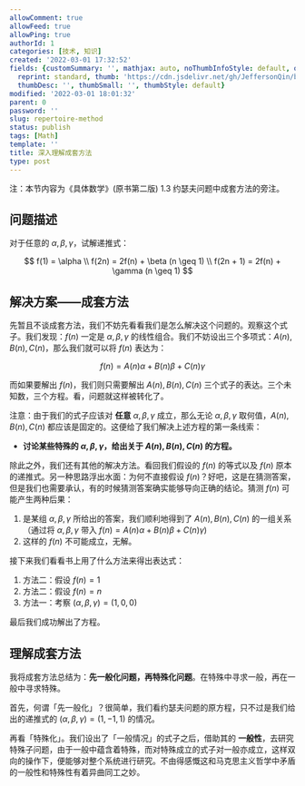```yaml
---
allowComment: true
allowFeed: true
allowPing: true
authorId: 1
categories: [技术, 知识]
created: '2022-03-01 17:32:52'
fields: {customSummary: '', mathjax: auto, noThumbInfoStyle: default, outdatedNotice: 'no',
  reprint: standard, thumb: 'https://cdn.jsdelivr.net/gh/JeffersonQin/blog-asset@latest/usr/picgo/concrete-math.png',
  thumbDesc: '', thumbSmall: '', thumbStyle: default}
modified: '2022-03-01 18:01:32'
parent: 0
password: ''
slug: repertoire-method
status: publish
tags: [Math]
template: ''
title: 深入理解成套方法
type: post
---
```

注：本节内容为《具体数学》(原书第二版) 1.3 约瑟夫问题中成套方法的旁注。

## 问题描述

对于任意的 $\alpha, \beta, \gamma$，试解递推式：

$$
	f(1) = \alpha \\
	f(2n) = 2f(n) + \beta (n \geq 1) \\
	f(2n + 1) = 2f(n) + \gamma (n \geq 1)
$$

## 解决方案——成套方法

先暂且不谈成套方法，我们不妨先看看我们是怎么解决这个问题的。观察这个式子。我们发现：$f(n)$ 一定是 $\alpha, \beta, \gamma$ 的线性组合。我们不妨设出三个多项式：$A(n), B(n), C(n)$，那么我们就可以将 $f(n)$ 表达为：

$$
	f(n) = A(n) \alpha + B(n) \beta + C(n) \gamma
$$

而如果要解出 $f(n)$，我们则只需要解出 $A(n), B(n), C(n)$ 三个式子的表达。三个未知数，三个方程。看，问题就这样被转化了。

注意：由于我们的式子应该对 **任意** $\alpha, \beta, \gamma$ 成立，那么无论 $\alpha, \beta, \gamma$ 取何值，$A(n), B(n), C(n)$ 都应该是固定的。这便给了我们解决上述方程的第一条线索：

* **讨论某些特殊的 $\alpha, \beta, \gamma$，给出关于 $A(n), B(n), C(n)$ 的方程。**

除此之外，我们还有其他的解决方法。看回我们假设的 $f(n)$ 的等式以及 $f(n)$ 原本的递推式。另一种思路浮出水面：为何不直接假设 $f(n)$？好吧，这是在猜测答案，但是我们也需要承认，有的时候猜测答案确实能够导向正确的结论。猜测 $f(n)$ 可能产生两种后果：
1. 是某组 $\alpha, \beta, \gamma$ 所给出的答案，我们顺利地得到了 $A(n), B(n), C(n)$ 的一组关系（通过将 $\alpha, \beta, \gamma$ 带入 $f(n) = A(n) \alpha + B(n) \beta + C(n) \gamma$)
2. 这样的 $f(n)$ 不可能成立，无解。

接下来我们看看书上用了什么方法来得出表达式：

1. 方法二：假设 $f(n) = 1$
2. 方法二：假设 $f(n) = n$
3. 方法一：考察 $(\alpha, \beta, \gamma) = (1, 0, 0)$

最后我们成功解出了方程。

## 理解成套方法

我将成套方法总结为：**先一般化问题，再特殊化问题**。在特殊中寻求一般，再在一般中寻求特殊。

首先，何谓「先一般化」？很简单，我们看约瑟夫问题的原方程，只不过是我们给出的递推式的 $(\alpha, \beta, \gamma) = (1, -1, 1)$ 的情况。

再看「特殊化」。我们设出了「一般情况」的式子之后，借助其的 **一般性**，去研究特殊子问题，由于一般中蕴含着特殊，而对特殊成立的式子对一般亦成立，这样双向的操作下，便能够对整个系统进行研究。不由得感慨这和马克思主义哲学中矛盾的一般性和特殊性有着异曲同工之妙。
